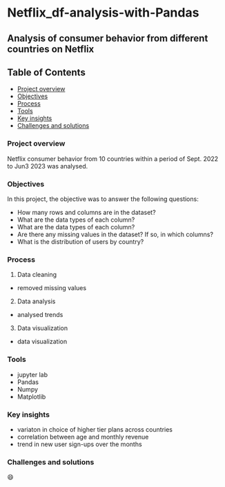 # Netflix_df-analysis-with-Pandas
## Analysis of consumer behavior from different countries on Netflix
## Table of Contents
- [Project overview](#Project-overview)
- [Objectives](#Objectives)
- [Process](#Process)
- [Tools](#Tools)
- [Key insights](#Key_insights)
- [Challenges and solutions](#Challenges_and_solutions)

### Project overview
Netflix consumer behavior from 10 countries within a period of Sept. 2022 to Jun3 2023 was analysed.  
### Objectives  
In this project, the objective was to answer the following questions:  

  - How many rows and columns are in the dataset?  
  - What are the data types of each column?  
  - What are the data types of each column?  
  - Are there any missing values in the dataset? If so, in which columns?  
  - What is the distribution of users by country?  
  ### Process
1. Data cleaning  
  - removed missing values    
2. Data analysis  
  - analysed trends  
3.  Data visualization  
  - data visualization  
### Tools
- jupyter lab  
- Pandas  
- Numpy  
- Matplotlib  
### Key insights
- variaton in choice of higher tier plans across countries  
- correlation between age and monthly revenue  
- trend in new user sign-ups over the months
### Challenges and solutions
😄 


